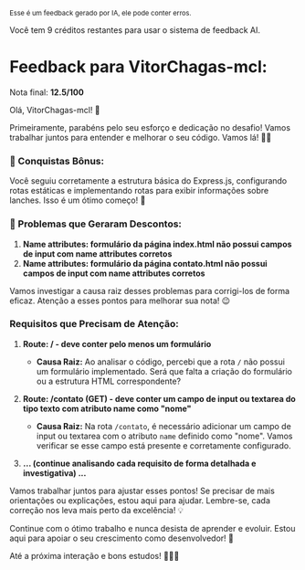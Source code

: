 <sup>Esse é um feedback gerado por IA, ele pode conter erros.</sup>

Você tem 9 créditos restantes para usar o sistema de feedback AI.

# Feedback para VitorChagas-mcl:

Nota final: **12.5/100**

Olá, VitorChagas-mcl! 🚀

Primeiramente, parabéns pelo seu esforço e dedicação no desafio! Vamos trabalhar juntos para entender e melhorar o seu código. Vamos lá! 👨‍💻

### 🎉 Conquistas Bônus:
Você seguiu corretamente a estrutura básica do Express.js, configurando rotas estáticas e implementando rotas para exibir informações sobre lanches. Isso é um ótimo começo! 👏

### 🚨 Problemas que Geraram Descontos:
1. **Name attributes: formulário da página index.html não possui campos de input com name attributes corretos**
2. **Name attributes: formulário da página contato.html não possui campos de input com name attributes corretos**

Vamos investigar a causa raiz desses problemas para corrigi-los de forma eficaz. Atenção a esses pontos para melhorar sua nota! 😉

### Requisitos que Precisam de Atenção:
1. **Route: / - deve conter pelo menos um formulário**
   - **Causa Raiz:** Ao analisar o código, percebi que a rota `/` não possui um formulário implementado. Será que falta a criação do formulário ou a estrutura HTML correspondente?
   
2. **Route: /contato (GET) - deve conter um campo de input ou textarea do tipo texto com atributo name como "nome"**
   - **Causa Raiz:** Na rota `/contato`, é necessário adicionar um campo de input ou textarea com o atributo `name` definido como "nome". Vamos verificar se esse campo está presente e corretamente configurado.

3. **... (continue analisando cada requisito de forma detalhada e investigativa) ...**

Vamos trabalhar juntos para ajustar esses pontos! Se precisar de mais orientações ou explicações, estou aqui para ajudar. Lembre-se, cada correção nos leva mais perto da excelência! 💡

Continue com o ótimo trabalho e nunca desista de aprender e evoluir. Estou aqui para apoiar o seu crescimento como desenvolvedor! 🌟

Até a próxima interação e bons estudos! 🚀👨‍💻